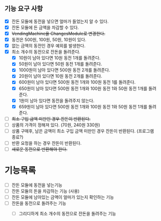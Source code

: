## 기능 요구 사항

- [x] 잔돈 모듈에 동전을 넣으면 얼마가 들었는지 알 수 있다.
- [x] 잔돈 모듈에 든 금액을 차감할 수 있다.
- [x] ~~VendingMachine을 ChangesModule로 변경한다.~~
- [x] 동전은 500원, 100원, 50원, 10원이 있다.
- [x] 없는 금액의 동전인 경우 예외를 발생한다.
- [x] 최소 개수의 동전으로 잔돈을 돌려준다.
  - [x] 10원이 남아 있다면 10원 동전 1개를 돌려준다.
  - [x] 50원이 남아 있다면 50원 동전 1개를 돌려준다.
  - [x] 1000원이 남아 있다면 500원 동전 2개를 돌려준다.
  - [x] 20원이 남아 있다면 10원 동전 2개를 돌려준다.
  - [x] 600원이 남아 있다면 500원 동전 1개와 100원 동전 1를 돌려준다.
  - [x] 650원이 남아 있다면 500원 동전 1개와 100원 동전 1와 50원 동전 1개를 돌려준다.
  - [x] 1원이 남아 있다면 동전을 돌려주지 않는다.
  - [x] 659원이 남아 있다면 500원 동전 1개와 100원 동전 1와 50원 동전 1개를 돌려준다.
- [ ] ~~최소 구입 금액 미만인 경우 잔돈이 반환된다.~~
- [ ] 상품의 가격이 정해져 있다. (70원, 240원 330원)
- [ ] 상품 구매후, 남은 금액이 최소 구입 금액 미만인 경우 잔돈이 반환된다. (프로그램 종료?)
- [ ] 반환 요청을 하는 경우 잔돈이 반환된다.
- [ ] ~~새로운 동전으로 반환해야 한다.~~

# 기능목록
- [ ] 잔돈 모듈에 동전을 넣는기능
- [ ] 잔돈 모듈의 돈을 차감하는 기능 (사용)
- [ ] 잔돈 모듈에 남아있는 금액이 얼마가 있는지 확인하는 기능
- [ ] 잔돈을 동전으로 돌려주는 기능
  - [ ] 그리디하게 최소 개수의 동전으로 잔돈을 돌려주는 기능
  

